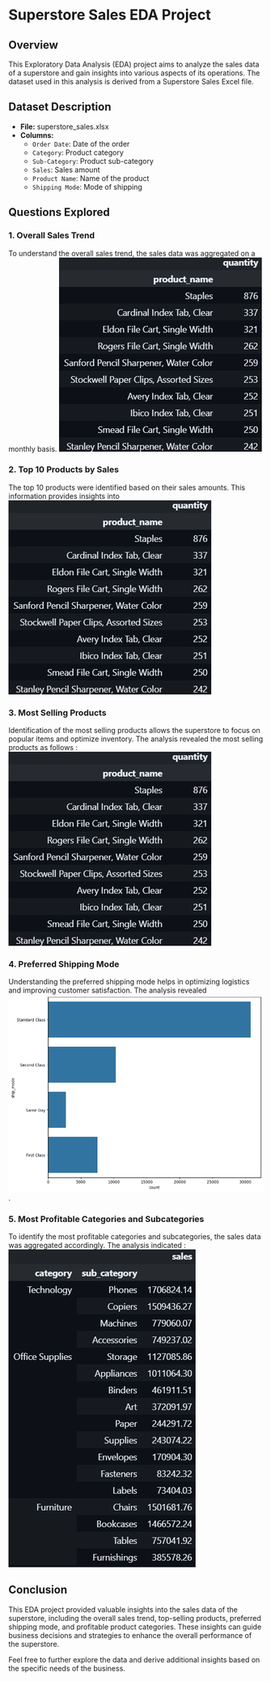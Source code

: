 # Superstore Sales EDA Project

## Overview

This Exploratory Data Analysis (EDA) project aims to analyze the sales data of a superstore and gain insights into various aspects of its operations. The dataset used in this analysis is derived from a Superstore Sales Excel file.

## Dataset Description

- **File:** superstore_sales.xlsx
- **Columns:**
  - `Order Date`: Date of the order
  - `Category`: Product category
  - `Sub-Category`: Product sub-category
  - `Sales`: Sales amount
  - `Product Name`: Name of the product
  - `Shipping Mode`: Mode of shipping

## Questions Explored

### 1. Overall Sales Trend

To understand the overall sales trend, the sales data was aggregated on a monthly basis.
![alt text](https://github.com/eshanpandey/Sales-Data-EDA/blob/main/image-1.png)

### 2. Top 10 Products by Sales

The top 10 products were identified based on their sales amounts. This information provides insights into 
![alt text](https://github.com/eshanpandey/Sales-Data-EDA/blob/main/image-1.png)

### 3. Most Selling Products

Identification of the most selling products allows the superstore to focus on popular items and optimize inventory. The analysis revealed 
the most selling products as follows :
![alt text](https://github.com/eshanpandey/Sales-Data-EDA/blob/main/image-1.png)

### 4. Preferred Shipping Mode

Understanding the preferred shipping mode helps in optimizing logistics and improving customer satisfaction. The analysis revealed ![Alt text](image-2.png).

### 5. Most Profitable Categories and Subcategories

To identify the most profitable categories and subcategories, the sales data was aggregated accordingly. The analysis indicated :
![Alt text](image-3.png)

## Conclusion

This EDA project provided valuable insights into the sales data of the superstore, including the overall sales trend, top-selling products, preferred shipping mode, and profitable product categories. These insights can guide business decisions and strategies to enhance the overall performance of the superstore.

Feel free to further explore the data and derive additional insights based on the specific needs of the business.


